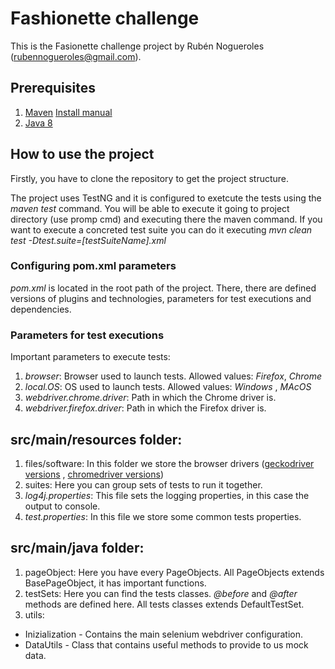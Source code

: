 # Fashionette challenge
This is the Fasionette challenge project by Rubén Nogueroles (rubennogueroles@gmail.com).

## Prerequisites
1. [Maven](https://maven.apache.org/download.cgi) [Install manual](https://maven.apache.org/install.html )
2. [Java 8](https://www.oracle.com/java/technologies/javase/javase8u211-later-archive-downloads.html)

## How to use the project
Firstly, you have to clone the repository to get the project structure.

The project uses TestNG and it is configured to exetcute the tests using the  _maven test_  command.
You will be able to execute it going to project directory (use promp cmd) and executing there the maven command.
If you want to execute a concreted test suite you can do it executing  _mvn clean test -Dtest.suite=[testSuiteName].xml_

### Configuring pom.xml parameters
_pom.xml_  is located in the root path of the project. There, there are defined versions of plugins and technologies, parameters for test executions and dependencies.

### Parameters for test executions
Important parameters to execute tests:

1. _browser_: Browser used to launch tests. Allowed values: _Firefox_, _Chrome_
2. _local.OS_: OS used to launch tests. Allowed values: _Windows_ , _MAcOS_
3. _webdriver.chrome.driver_: Path in which the Chrome driver is. 
4. _webdriver.firefox.driver_: Path in which the Firefox driver is.

## src/main/resources folder:
1. files/software: In this folder we store the browser drivers ([geckodriver versions](https://github.com/mozilla/geckodriver/releases) , [chromedriver versions](https://chromedriver.chromium.org/))
2. suites: Here you can group sets of tests to run it together.
3. _log4j.properties_: This file sets the logging properties, in this case the output to console.
4. _test.properties_: In this file we store some common tests properties.

## src/main/java folder:
1. pageObject: Here you have every PageObjects. All PageObjects extends BasePageObject, it has important functions.
2. testSets: Here you can find the tests classes. _@before_ and _@after_ methods are defined here. All tests classes extends DefaultTestSet.
3. utils: 
 * Inizialization - Contains the main selenium webdriver configuration.
 * DataUtils - Class that contains useful methods to provide to us mock data.
